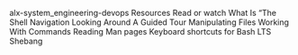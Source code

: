 alx-system_engineering-devops
Resources
Read or watch
What Is “The Shell
Navigation
Looking Around
A Guided Tour
Manipulating Files
Working With Commands
Reading Man pages
Keyboard shortcuts for Bash
LTS
Shebang

